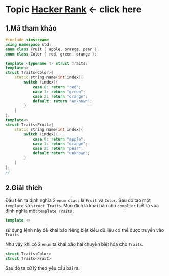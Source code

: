 # Topic [Hacker Rank](https://www.hackerrank.com/challenges/cpp-class-template-specialization/problem?isFullScreen=true) <- click here

## 1.Mã tham khảo

```cpp
#include <iostream>
using namespace std;
enum class Fruit { apple, orange, pear };
enum class Color { red, green, orange };

template <typename T> struct Traits;
template<>
struct Traits<Color>{
    static string name(int index){
        switch (index){
            case 0: return "red";
            case 1: return "green";
            case 2: return "orange";
            default: return "unknown";
        }
    }
};
template<>
struct Traits<Fruit>{
    static string name(int index){
        switch (index){
            case 0: return "apple";
            case 1: return "orange";
            case 2: return "pear";
            default:return "unknown"; 
        }
    }
};
// 
```

## 2.Giải thích

Đầu tiên ta định nghĩa 2 `enum class` là `Fruit` và `Color`. Sau đó tạo một `template` và `struct Traits`. Mục đích là khai báo cho `complier` biết là vừa định nghĩa một `template Traits`.

```cpp
template <>
```

sử dụng lệnh này để khai báo riêng biệt kiểu dữ liệu có thể được truyền vào `Traits` 

Như vậy khi có 2 `enum` ta khai báo hai chuyên biệt hóa cho `Traits`. 

```cpp
struct Traits<Color>
struct Traits<Fruit>
```

Sau đó ta xử lý theo yêu cầu bài ra.
